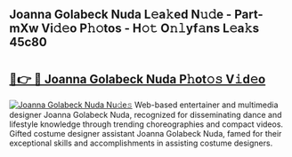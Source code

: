 ## Joanna Golabeck Nuda L𝚎a𝚔ed N𝚞𝚍e - Part-mXw Vi𝚍𝚎o P𝚑𝚘tos - H𝚘𝚝 O𝚗𝚕yf𝚊ns L𝚎a𝚔s 45c80

# <h2><a href="http://kfa2cgx.oniu.top/?m=Joanna+Golabeck+Nuda">🔗👉 🔴 Joanna Golabeck Nuda P𝚑ot𝚘𝚜 V𝚒d𝚎o</a></h2>

[![Joanna Golabeck Nuda Nu𝚍e𝚜](https://i.imgur.com/0qMVB7G.gif)](http://kfa2cgx.oniu.top/?m=Joanna+Golabeck+Nuda)
Web-based entertainer and multimedia designer Joanna Golabeck Nuda, recognized for disseminating dance and lifestyle knowledge through trending choreographies and compact videos. Gifted costume designer assistant Joanna Golabeck Nuda, famed for their exceptional skills and accomplishments in assisting costume designers.  

